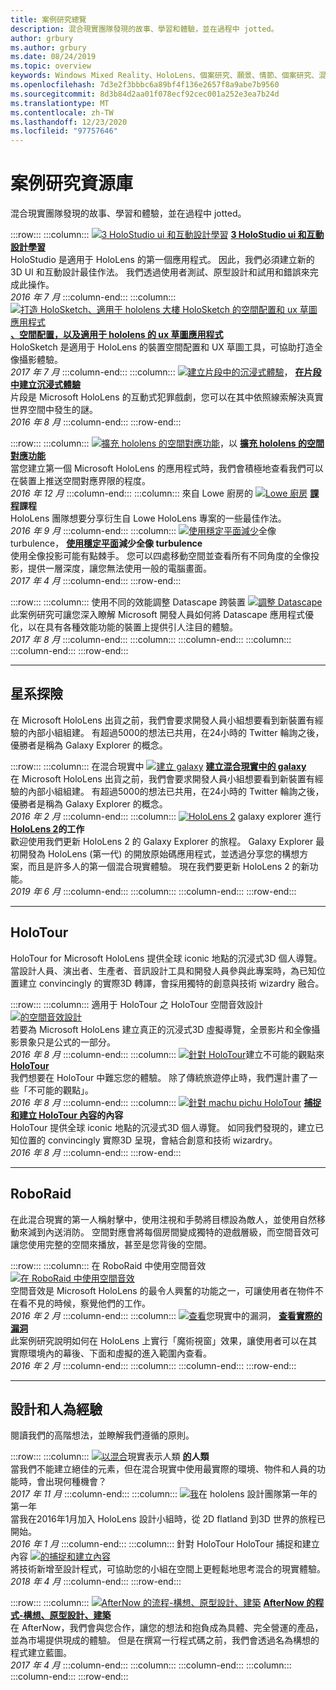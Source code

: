 ```yaml
---
title: 案例研究總覽
description: 混合現實團隊發現的故事、學習和體驗，並在過程中 jotted。
author: grbury
ms.author: grbury
ms.date: 08/24/2019
ms.topic: overview
keywords: Windows Mixed Reality、HoloLens、個案研究、願景、情節、個案研究、混合現實耳機、windows Mixed Reality 耳機、虛擬實境耳機
ms.openlocfilehash: 7d3e2f3bbbc6a89bf4f136e2657f8a9abe7b9560
ms.sourcegitcommit: 8d3b84d2aa01f078ecf92cec001a252e3ea7b24d
ms.translationtype: MT
ms.contentlocale: zh-TW
ms.lasthandoff: 12/23/2020
ms.locfileid: "97757646"
---
```

# <a name="case-study-gallery"></a>案例研究資源庫

混合現實團隊發現的故事、學習和體驗，並在過程中 jotted。

:::row:::
    :::column:::
       [ ![ 3 HoloStudio ui 和互動設計學習](images/thought-bubble-500px.jpg)](../out-of-scope/case-study-3-holostudio-ui-and-interaction-design-learnings.md) **[3 HoloStudio ui 和互動設計學習](../out-of-scope/case-study-3-holostudio-ui-and-interaction-design-learnings.md)**<br>
        HoloStudio 是適用于 HoloLens 的第一個應用程式。 因此，我們必須建立新的 3D UI 和互動設計最佳作法。 我們透過使用者測試、原型設計和試用和錯誤來完成此操作。<br>
        *2016 年 7 月*
    :::column-end:::
    :::column:::
       [ ![ 打造 HoloSketch、適用于 hololens 大樓 HoloSketch 的空間配置和 ux 草圖應用程式](images/holosketch-image-01-640px.png)](../out-of-scope/case-study-building-holosketch,-a-spatial-layout-and-ux-sketching-app-for-hololens.md) **[、空間配置，以及適用于 hololens 的 ux 草圖應用程式](../out-of-scope/case-study-building-holosketch,-a-spatial-layout-and-ux-sketching-app-for-hololens.md)**<br>
        HoloSketch 是適用于 HoloLens 的裝置空間配置和 UX 草圖工具，可協助打造全像攝影體驗。<br>
         *2017 年 7 月*
    :::column-end:::
    :::column:::
       [ ![ 建立片段中的沉浸式體驗](images/surfacereconstruction.jpg)](../out-of-scope/case-study-creating-an-immersive-experience-in-fragments.md)， **[在片段中建立沉浸式體驗](../out-of-scope/case-study-creating-an-immersive-experience-in-fragments.md)**<br>
        片段是 Microsoft HoloLens 的互動式犯罪戲劇，您可以在其中依照線索解決真實世界空間中發生的謎。<br>
        *2016 年 8 月*
    :::column-end:::
:::row-end:::

:::row:::
    :::column:::
       [ ![ 擴充 hololens 的空間對應功能](images/away-from-camera-position-500px.png)](../out-of-scope/case-study-expanding-the-spatial-mapping-capabilities-of-hololens.md)，以 **[擴充 hololens 的空間對應功能](../out-of-scope/case-study-expanding-the-spatial-mapping-capabilities-of-hololens.md)**<br>
        當您建立第一個 Microsoft HoloLens 的應用程式時，我們會積極地查看我們可以在裝置上推送空間對應界限的程度。<br>
        *2016 年 12 月*
    :::column-end:::
    :::column:::
       來自 Lowe 廚房的 [ ![ Lowe 廚房](images/lowes.jpg)](../out-of-scope/case-study-lessons-from-the-lowes-kitchen.md) **[課程](../out-of-scope/case-study-lessons-from-the-lowes-kitchen.md)課程**<br>
        HoloLens 團隊想要分享衍生自 Lowe HoloLens 專案的一些最佳作法。<br>
        *2016 年 9 月*
    :::column-end:::
    :::column:::
       [ ![ 使用穩定平面減少](images/holotour-stabilization-plane-500px.jpg)](../develop/platform-capabilities-and-apis/case-study-using-the-stabilization-plane-to-reduce-holographic-turbulence.md)全像 turbulence， **[使用穩定平面](../develop/platform-capabilities-and-apis/case-study-using-the-stabilization-plane-to-reduce-holographic-turbulence.md)減少全像 turbulence**<br>
        使用全像投影可能有點棘手。 您可以四處移動空間並查看所有不同角度的全像投影，提供一層深度，讓您無法使用一般的電腦畫面。<br>
        *2017 年 4 月*
    :::column-end:::
:::row-end:::

:::row:::
    :::column:::
       使用不同的效能調整 Datascape 跨裝置 [ ![ 調整 Datascape](images/cloud-steps-1-4-700px.jpg)](../out-of-scope/case-study-scaling-datascape-across-devices-with-different-performance.md) **[](../out-of-scope/case-study-scaling-datascape-across-devices-with-different-performance.md)**<br>
        此案例研究可讓您深入瞭解 Microsoft 開發人員如何將 Datascape 應用程式優化，以在具有各種效能功能的裝置上提供引人注目的體驗。<br>
        *2017 年 8 月*
    :::column-end:::
    :::column:::
    :::column-end:::
    :::column:::
    :::column-end:::
:::row-end:::

---

## <a name="galaxy-explorer"></a>星系探險

在 Microsoft HoloLens 出貨之前，我們會要求開發人員小組想要看到新裝置有經驗的內部小組組建。 有超過5000的想法已共用，在24小時的 Twitter 輪詢之後，優勝者是稱為 Galaxy Explorer 的概念。

:::row:::
    :::column:::
       在混合現實中 [ ![ 建立 galaxy](images/full-galaxy-500px.png)](../out-of-scope/case-study-creating-a-galaxy-in-mixed-reality.md) **[建立混合現實中的 galaxy](../out-of-scope/case-study-creating-a-galaxy-in-mixed-reality.md)**<br>
        在 Microsoft HoloLens 出貨之前，我們會要求開發人員小組想要看到新裝置有經驗的內部小組組建。 有超過5000的想法已共用，在24小時的 Twitter 輪詢之後，優勝者是稱為 Galaxy Explorer 的概念。<br>
         *2016 年 2 月*
    :::column-end:::
    :::column:::
       [ ![ HoloLens 2](../develop/unity/images/ge-update-interactions-concept-force-grab.png)](../develop/unity/galaxy-explorer-update.md) galaxy explorer 進行 **[HoloLens 2](../develop/unity/galaxy-explorer-update.md)的工作**<br>
        歡迎使用我們更新 HoloLens 2 的 Galaxy Explorer 的旅程。 Galaxy Explorer 最初開發為 HoloLens (第一代) 的開放原始碼應用程式，並透過分享您的構想方案，而且是許多人的第一個混合現實體驗。 現在我們要更新 HoloLens 2 的新功能。<br>
        *2019 年 6 月*
    :::column-end:::
    :::column:::
    :::column-end:::
:::row-end:::

---

## <a name="holotour"></a>HoloTour

HoloTour for Microsoft HoloLens 提供全球 iconic 地點的沉浸式3D 個人導覽。 當設計人員、演出者、生產者、音訊設計工具和開發人員參與此專案時，為已知位置建立 convincingly 的實際3D 轉譯，會採用獨特的創意與技術 wizardry 融合。

:::row:::
    :::column:::
       適用于 HoloTour 之 HoloTour 空間音效設計 [ ![ 的空間音效設計](../out-of-scope/images/recreated-colosseum-holotour-500px.png)](../design/case-study-spatial-sound-design-for-holotour.md) **[](../design/case-study-spatial-sound-design-for-holotour.md)**<br>
        若要為 Microsoft HoloLens 建立真正的沉浸式3D 虛擬導覽，全景影片和全像攝影景象只是公式的一部分。<br>
         *2016 年 8 月*
    :::column-end:::
    :::column:::
       [ ![ 針對 HoloTour](../out-of-scope/images/rome-colosseum-overlay-500px.png)](../out-of-scope/case-study-creating-impossible-perspectives-for-holotour.md)建立不可能的觀點來 **[HoloTour](../out-of-scope/case-study-creating-impossible-perspectives-for-holotour.md)**<br>
        我們想要在 HoloTour 中難忘您的體驗。 除了傳統旅遊停止時，我們還計畫了一些「不可能的觀點」。<br>
        *2016 年 8 月*
    :::column-end:::
    :::column:::
       [ ![ 針對 machu pichu HoloTour](../out-of-scope/images/camera-machu-pichu-500px.png)](../out-of-scope/case-study-capturing-and-creating-content-for-holotour.md) **[捕捉和建立 HoloTour 內容](../out-of-scope/case-study-capturing-and-creating-content-for-holotour.md)的內容**<br>
        HoloTour 提供全球 iconic 地點的沉浸式3D 個人導覽。 如同我們發現的，建立已知位置的 convincingly 實際3D 呈現，會結合創意和技術 wizardry。<br>
        *2016 年 8 月*
    :::column-end:::
:::row-end:::

---

## <a name="roboraid"></a>RoboRaid

在此混合現實的第一人稱射擊中，使用注視和手勢將目標設為敵人，並使用自然移動來減到內送消防。 空間對應會將每個房間變成獨特的遊戲層級，而空間音效可讓您使用完整的空間來播放，甚至是您背後的空間。

:::row:::
    :::column:::
       在 RoboRaid 中使用空間音效 [ ![ 在 RoboRaid 中使用空間音效](../design/images/successful-dodge-roboraid-500px.jpg)](../design/case-study-using-spatial-sound-in-roboraid.md) **[](../design/case-study-using-spatial-sound-in-roboraid.md)**<br>
        空間音效是 Microsoft HoloLens 的最令人興奮的功能之一，可讓使用者在物件不在看不見的時候，察覺他們的工作。<br>
         *2016 年 2 月*
    :::column-end:::
    :::column:::
       [ ![ 查看](../develop/unity/images/roboraid-640px.png)](../out-of-scope/case-study-looking-through-holes-in-your-reality.md)您現實中的漏洞， **[查看實際的漏洞](../out-of-scope/case-study-looking-through-holes-in-your-reality.md)**<br>
        此案例研究說明如何在 HoloLens 上實行「魔術視窗」效果，讓使用者可以在其實際環境內的幕後、下面和虛擬的進入範圍內查看。<br>
        *2016 年 2 月*
    :::column-end:::
    :::column:::
    :::column-end:::
:::row-end:::

---

## <a name="design-and-human-experience"></a>設計和人為經驗

閱讀我們的高階想法，並瞭解我們遵循的原則。

:::row:::
    :::column:::
       [ ![ 以混合](../develop/unity/images/bang-ai-weiwie.jpg)](../out-of-scope/case-study-representing-humans-in-mixed-reality.md)現實表示人類 **[的](../out-of-scope/case-study-representing-humans-in-mixed-reality.md)人類**<br>
        當我們不能建立絕佳的元素，但在混合現實中使用最實際的環境、物件和人員的功能時，會出現何種機會？<br>
         *2017 年 11 月*
    :::column-end:::
    :::column:::
       [ ![ 我](../develop/unity/images/MotionController.jpg)](../out-of-scope/case-study-my-first-year-on-the-hololens-design-team.md)在 hololens 設計團隊第一年的第一年 **[](../out-of-scope/case-study-my-first-year-on-the-hololens-design-team.md)**<br>
        當我在2016年1月加入 HoloLens 設計小組時，從 2D flatland 到3D 世界的旅程已開始。<br>
        *2016 年 1 月*
    :::column-end:::
    :::column:::
       針對 HoloTour HoloTour 捕捉和建立內容 [ ![ 的捕捉和建立內容](images/academyteam1000.png)](case-study-expanding-the-design-process-for-mixed-reality.md) **[](case-study-expanding-the-design-process-for-mixed-reality.md)**<br>
        將技術新增至設計程式，可協助您的小組在空間上更輕鬆地思考混合的現實體驗。<br>
        *2018 年 4 月*
    :::column-end:::
:::row-end:::

:::row:::
    :::column:::
       [ ![ AfterNow 的流程-構想、原型設計、建築](../out-of-scope/images/whatisenvisioning-640px.png)](../out-of-scope/case-study-afternows-process-envisioning,-prototyping,-building.md) **[AfterNow 的程式-構想、原型設計、建築](../out-of-scope/case-study-afternows-process-envisioning,-prototyping,-building.md)**<br>
        在 AfterNow，我們會與您合作，讓您的想法和抱負成為具體、完全營運的產品，並為市場提供現成的體驗。 但是在撰寫一行程式碼之前，我們會透過名為構想的程式建立藍圖。<br>
        *2017 年 4 月*
    :::column-end:::
    :::column:::
    :::column-end:::
    :::column:::
    :::column-end:::
:::row-end:::
